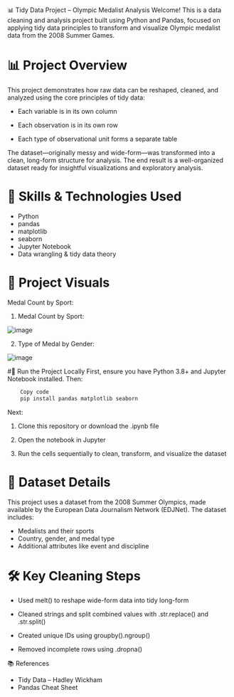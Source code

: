 
📊 Tidy Data Project – Olympic Medalist Analysis
Welcome! This is a data cleaning and analysis project built using Python and Pandas, focused on applying tidy data principles to transform and visualize Olympic medalist data from the 2008 Summer Games.

# 📊 Project Overview
This project demonstrates how raw data can be reshaped, cleaned, and analyzed using the core principles of tidy data:

- Each variable is in its own column

- Each observation is in its own row

- Each type of observational unit forms a separate table

The dataset—originally messy and wide-form—was transformed into a clean, long-form structure for analysis. The end result is a well-organized dataset ready for insightful visualizations and exploratory analysis.

# 🧠 Skills & Technologies Used
- Python
- pandas
- matplotlib
- seaborn
- Jupyter Notebook
- Data wrangling & tidy data theory

# 📸 Project Visuals
Medal Count by Sport:
1. Medal Count by Sport:
   
![image](https://github.com/user-attachments/assets/0f579052-09de-4007-a9a5-ff1e1d31492f)

2. Type of Medal by Gender:
   
![image](https://github.com/user-attachments/assets/bf2ec66b-3305-41f7-b364-96d829a6d2e2)

#🚀 Run the Project Locally
First, ensure you have Python 3.8+ and Jupyter Notebook installed. Then:

```bash
    Copy code
    pip install pandas matplotlib seaborn
```
Next:

1. Clone this repository or download the .ipynb file

2. Open the notebook in Jupyter

3. Run the cells sequentially to clean, transform, and visualize the dataset

# 📄 Dataset Details
This project uses a dataset from the 2008 Summer Olympics, made available by the European Data Journalism Network (EDJNet). The dataset includes:

- Medalists and their sports
- Country, gender, and medal type
- Additional attributes like event and discipline

# 🛠 Key Cleaning Steps
- Used melt() to reshape wide-form data into tidy long-form

- Cleaned strings and split combined values with .str.replace() and .str.split()

- Created unique IDs using groupby().ngroup()

- Removed incomplete rows using .dropna()

📚 References
- Tidy Data – Hadley Wickham
- Pandas Cheat Sheet







   

